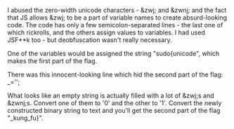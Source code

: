 I abused the zero-width unicode characters - &amp;zwj; and &amp;zwnj; and the fact that JS allows &amp;zwj; to be a part of variable names to create absurd-looking code. The code has only a few semicolon-separated lines - the last one of which rickrolls, and the others assign values to variables. I had used JSF**k too - but deobfuscation wasn't really necessary. 

One of the variables would be assigned the string "sudo{unicode", which makes the first part of the flag.

There was this innocent-looking line which hid the second part of the flag: _=''; 

What looks like an empty string is actually filled with a lot of &amp;zwj;s and &amp;zwnj;s. Convert one of them to '0' and the other to '1'. Convert the newly constructed binary string to text and you'll get the second part of the flag "_kung_fu}".